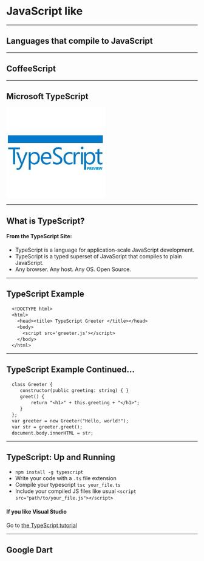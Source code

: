 # JavaScript like

---

## Languages that compile to JavaScript

---

## CoffeeScript

---

## Microsoft TypeScript
![TypeScript Logo](images/typescript_logo.jpg)

---

## What is TypeScript?

#### From the TypeScript Site:

* TypeScript is a language for application-scale JavaScript development.
* TypeScript is a typed superset of JavaScript that compiles to plain JavaScript.
* Any browser. Any host. Any OS. Open Source.

---

## TypeScript Example

```
  <!DOCTYPE html>
  <html>
    <head><title> TypeScript Greeter </title></head>
    <body>
      <script src='greeter.js'></script>
    </body>
  </html>
```

---

## TypeScript Example Continued...

```
  class Greeter {
     constructor(public greeting: string) { }
     greet() {
         return "<h1>" + this.greeting + "</h1>";
     }
  };
  var greeter = new Greeter("Hello, world!");
  var str = greeter.greet();
  document.body.innerHTML = str;

```

---

## TypeScript: Up and Running

* `npm install -g typescript`
* Write your code with a `.ts` file extension
* Compile your typescript `tsc your_file.ts`
* Include your compiled JS files like usual `<script src="path/to/your_file.js"></script>`

#### If you like Visual Studio
Go to [the TypeScript tutorial](http://www.typescriptlang.org/Tutorial/)

---

## Google Dart
